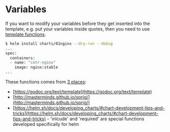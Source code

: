 # Variables

If you want to modify your variables before they get inserted into the template, e.g. put your variables inside quotes, then you need to use [template functions](https://helm.sh/docs/chart_template_guide/#built-in-objects). 


```bash
$ helm install charts/01nginx --dry-run --debug 
...
spec:
  containers:
  - name: "cntr-nginx"
    image: nginx:stable
...
```

These functions comes from [3 places](https://helm.sh/docs/developing_charts/#templates-and-values):

- [https://godoc.org/text/template](https://godoc.org/text/template)
- [http://masterminds.github.io/sprig/](http://masterminds.github.io/sprig/)
- [https://helm.sh/docs/developing_charts/#chart-development-tips-and-tricks](https://helm.sh/docs/developing_charts/#chart-development-tips-and-tricks) - 'inlcude' and 'required' are special functions developed specifically for helm 
